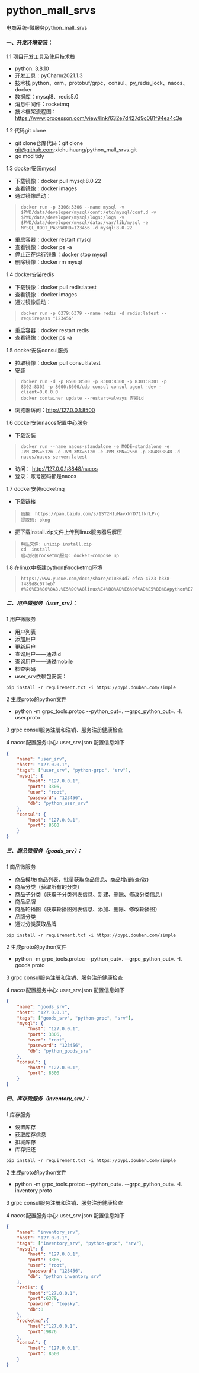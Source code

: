 # python_mall_srvs
电商系统-微服务python_mall_srvs 

#### 一、开发环境安装：
1.1 项目开发工具及使用技术栈
  + python: 3.8.10
  + 开发工具：pyCharm2021.1.3
  + 技术栈 python、orm、protobuf/grpc、consul、py_redis_lock、nacos、docker
  + 数据库：mysql8、redis5.0
  + 消息中间件：rocketmq
  + 技术框架流程图：https://www.processon.com/view/link/632e7d427d9c081f94ea4c3e

1.2 代码git clone
  + git clone仓库代码：git clone git@github.com:xiehuihuang/python_mall_srvs.git
  + go mod tidy
  
1.3 docker安装mysql
  + 下载镜像：docker pull mysql:8.0.22
  + 查看镜像：docker images
  + 通过镜像启动：
  > ```shell
  > docker run -p 3306:3306 --name mysql -v $PWD/data/developer/mysql/conf:/etc/mysql/conf.d -v  $PWD/data/developer/mysql/logs:/logs -v  $PWD/data/developer/mysql/data:/var/lib/mysql -e MYSQL_ROOT_PASSWORD=123456 -d mysql:8.0.22
  > ```
  + 重启容器：docker restart mysql
  + 查看镜像：docker ps -a
  + 停止正在运行镜像：docker stop mysql
  + 删除镜像：docker rm mysql

1.4 docker安装redis
  + 下载镜像：docker pull redis:latest
  + 查看镜像：docker images
  + 通过镜像启动：
  > ```shell
  > docker run -p 6379:6379 --name redis -d redis:latest --requirepass "123456"
  > ```
  + 重启容器：docker restart redis
  + 查看镜像：docker ps -a 

1.5 docker安装consul服务
  + 拉取镜像：docker pull consul:latest
  + 安装
  > ```shell
  > docker run -d -p 8500:8500 -p 8300:8300 -p 8301:8301 -p 8302:8302 -p 8600:8600/udp consul consul agent -dev -client=0.0.0.0
  > docker container update --restart=always 容器id 
  > ```
  + 浏览器访问：http://127.0.0.1:8500

1.6 docker安装nacos配置中心服务
  + 下载安装
  > ```shell
  > docker run --name nacos-standalone -e MODE=standalone -e JVM_XMS=512m -e JVM_XMX=512m -e JVM_XMN=256m -p 8848:8848 -d nacos/nacos-server:latest
  > ```
  + 访问： http://127.0.0.1:8848/nacos
  + 登录：账号密码都是nacos

1.7 docker安装rocketmq
  + 下载链接
  > ```text
  > 链接: https://pan.baidu.com/s/1SY2H1uHavxWrD71fkrLP-g 
  > 提取码: bkng
  > ```
  + 把下载install.zip文件上传到linux服务器后解压
  > ```shell
  > 解压文件: unizip install.zip
  > cd  install
  > 启动安装rocketmq服务: docker-compose up
  > ```
1.8 在linux中搭建python的rocketmq环境
> ```text
> https://www.yuque.com/docs/share/c10864d7-efca-4723-b338-f489d8c07feb?#%20%E3%80%8A8.%E5%9C%A8linux%E4%B8%AD%E6%90%AD%E5%BB%BApython%E7%9A%84rocketmq%E5%BC%80%E5%8F%91%E7%8E%AF%E5%A2%83%E3%80%8B
> ```

##### 二、用户微服务（user_srv）：  
1 用户微服务 
  + 用户列表
  + 添加用户
  + 更新用户
  + 查询用户——通过id
  + 查询用户——通过mobile 
  + 检查密码
  + user_srv依赖包安装：
  ``` shell
  pip install -r requirement.txt -i https://pypi.douban.com/simple
  ```

2 生成proto的python文件
  + python -m grpc_tools.protoc --python_out=. --grpc_python_out=. -I. user.proto
  
3 grpc consul服务注册和注销、服务注册健康检查

4 nacos配置服务中心: user_srv.json 配置信息如下
```json
{
    "name": "user_srv",
    "host": "127.0.0.1",
    "tags": ["user_srv", "python-grpc", "srv"],
    "mysql": {
        "host": "127.0.0.1",
        "port": 3306,
        "user": "root",
        "password": "123456",
        "db": "python_user_srv"
    },
    "consul": {
        "host": "127.0.0.1",
        "port": 8500
    }
}
```

##### 三、商品微服务（goods_srv）：  
1 商品微服务 
  + 商品模块(商品列表、批量获取商品信息、商品增/删/查/改)
  + 商品分类（获取所有的分类）
  + 商品子分类（获取子分类列表信息、新建、删除、修改分类信息）
  + 商品品牌
  + 商品轮播图（获取轮播图列表信息、添加、删除、修改轮播图）
  + 品牌分类
  + 通过分类获取品牌
  ``` shell
  pip install -r requirement.txt -i https://pypi.douban.com/simple
  ```

2 生成proto的python文件
  + python -m grpc_tools.protoc --python_out=. --grpc_python_out=. -I. goods.proto
  
3 grpc consul服务注册和注销、服务注册健康检查

4 nacos配置服务中心: user_srv.json 配置信息如下
```json
{
    "name": "goods_srv",
    "host": "127.0.0.1",
    "tags": ["goods_srv", "python-grpc", "srv"],
    "mysql": {
        "host": "127.0.0.1",
        "port": 3306,
        "user": "root",
        "password": "123456",
        "db": "python_goods_srv"
    },
    "consul": {
        "host": "127.0.0.1",
        "port": 8500
    }
}
```
##### 四、库存微服务（inventory_srv）：  
1 库存服务
  + 设置库存
  + 获取库存信息
  + 扣减库存
  + 库存归还
  ``` shell
  pip install -r requirement.txt -i https://pypi.douban.com/simple
  ```
  

2 生成proto的python文件
  + python -m grpc_tools.protoc --python_out=. --grpc_python_out=. -I. inventory.proto
  
3 grpc consul服务注册和注销、服务注册健康检查

4 nacos配置服务中心: user_srv.json 配置信息如下
```json
{
    "name": "inventory_srv",
    "host": "127.0.0.1",
    "tags": ["inventory_srv", "python-grpc", "srv"],
    "mysql": {
        "host": "127.0.0.1",
        "port": 3306,
        "user": "root",
        "password": "123456",
        "db": "python_inventory_srv"
    },
    "redis": {
        "host":"127.0.0.1",
        "port":6379,
        "paaword": "topsky",
        "db":0
    },
    "rocketmq":{
        "host":"127.0.0.1",
        "port":9876
    },
    "consul": {
        "host": "127.0.0.1",
        "port": 8500
    }
}
```